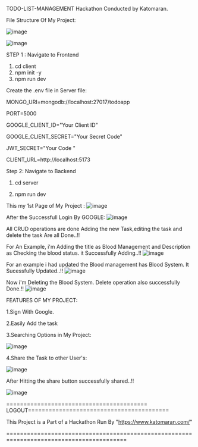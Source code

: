 TODO-LIST-MANAGEMENT Hackathon Conducted by Katomaran.

File Structure Of My Project:

![image](https://github.com/user-attachments/assets/a75c6926-9d2b-4024-a7b4-32a0dcdc9395)

![image](https://github.com/user-attachments/assets/d4a6b314-c6a3-40b4-aecd-ee3942a4d57a)



STEP 1 : Navigate to Frontend
1. cd client
2. npm init -y
3. npm run dev

Create the .env file in Server file:

MONGO_URI=mongodb://localhost:27017/todoapp

PORT=5000

GOOGLE_CLIENT_ID="Your Client ID"

GOOGLE_CLIENT_SECRET="Your Secret Code"

JWT_SECRET="Your Code "

CLIENT_URL=http://localhost:5173

Step 2: Navigate to Backend

1. cd server
   
2. npm run dev

This my 1st Page of My Project :
![image](https://github.com/user-attachments/assets/f5d8f8b1-8076-4f96-ae0f-1ff0d91be488)

After the Successfull Login By GOOGLE:
![image](https://github.com/user-attachments/assets/11791c18-0839-4223-bc9f-47f6d5ceb308)

All CRUD operations are done Adding the new Task,editing the task and delete the task Are all Done..!!

For An Example, i'm Adding the title as Blood Management and Description as Checking the blood status.
it Successfully Adding..!!
![image](https://github.com/user-attachments/assets/02bab405-f6b9-47fa-b1a3-e461a43e21e0)

For an example i had updated the Blood management has Blood System.
It Sucessfully Updated..!!
![image](https://github.com/user-attachments/assets/22bc4d9a-d763-43f0-b99b-923b51b2e6ac)

Now i'm Deleting the Blood System.
Delete operation also successfully Done.!!
![image](https://github.com/user-attachments/assets/c615e335-58b9-4211-b89e-debfbc38cbd5)

FEATURES OF MY PROJECT:

1.Sign With Google.

2.Easily Add the task 

3.Searching Options in My Project:

![image](https://github.com/user-attachments/assets/f897bcbf-762c-4b0b-9377-b53a82cdc17c)

4.Share the Task to other User's:

![image](https://github.com/user-attachments/assets/2ac00c5d-5696-43d4-b3fa-e88b4c285a6f)

After Hitting the share button successfully shared..!!

![image](https://github.com/user-attachments/assets/20dad539-0273-4e46-8718-daba5cd9e3f4)

========================================= LOGOUT=========================================

This Project is a Part of a Hackathon Run By "https://www.katomaran.com/"

=========================================================================================
